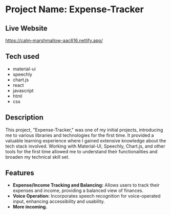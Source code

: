 <!DOCTYPE html>
<html>

<body>
  <h1>Project Name: Expense-Tracker</h1>
  <h2>Live Website</h2>
  <p><a href="https://calm-marshmallow-aac616.netlify.app/">https://calm-marshmallow-aac616.netlify.app/</a></p>

  <h2>Tech used</h2>
  <ul>
    <li>material-ui</li>
    <li>speechly</li>
    <li>chart.js</li>
    <li>react</li>
    <li>javascript</li>
    <li>html</li>
    <li>css</li>
  </ul>

  <h2>Description</h2>
  <p>This project, "Expense-Tracker," was one of my initial projects, introducing me to various libraries and technologies for the first time. It provided a valuable learning experience where I gained extensive knowledge about the tech stack involved. Working with Material-UI, Speechly, Chart.js, and other tools for the first time allowed me to understand their functionalities and broaden my technical skill set.</p>

  <h2>Features</h2>
  <ul>
    <li><strong>Expense/Income Tracking and Balancing:</strong> Allows users to track their expenses and income, providing a balanced view of finances.</li>
    <li><strong>Voice Operation:</strong> Incorporates speech recognition for voice-operated input, enhancing accessibility and usability.</li>
    <li><strong>More incoming.</strong></li>
  </ul>
</body>

</html>
